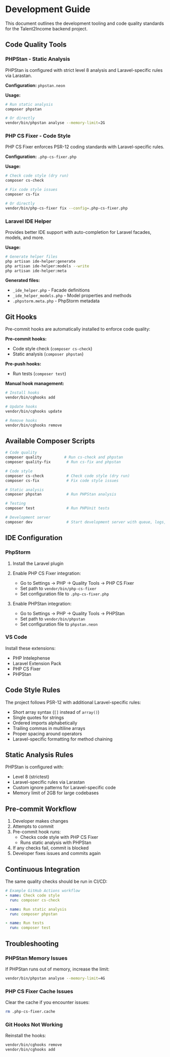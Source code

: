 # Development Guide

This document outlines the development tooling and code quality standards for the Talent2Income backend project.

## Code Quality Tools

### PHPStan - Static Analysis

PHPStan is configured with strict level 8 analysis and Laravel-specific rules via Larastan.

**Configuration:** `phpstan.neon`

**Usage:**
```bash
# Run static analysis
composer phpstan

# Or directly
vendor/bin/phpstan analyse --memory-limit=2G
```

### PHP CS Fixer - Code Style

PHP CS Fixer enforces PSR-12 coding standards with Laravel-specific rules.

**Configuration:** `.php-cs-fixer.php`

**Usage:**
```bash
# Check code style (dry run)
composer cs-check

# Fix code style issues
composer cs-fix

# Or directly
vendor/bin/php-cs-fixer fix --config=.php-cs-fixer.php
```

### Laravel IDE Helper

Provides better IDE support with auto-completion for Laravel facades, models, and more.

**Usage:**
```bash
# Generate helper files
php artisan ide-helper:generate
php artisan ide-helper:models --write
php artisan ide-helper:meta
```

**Generated files:**
- `_ide_helper.php` - Facade definitions
- `_ide_helper_models.php` - Model properties and methods
- `.phpstorm.meta.php` - PhpStorm metadata

## Git Hooks

Pre-commit hooks are automatically installed to enforce code quality:

**Pre-commit hooks:**
- Code style check (`composer cs-check`)
- Static analysis (`composer phpstan`)

**Pre-push hooks:**
- Run tests (`composer test`)

**Manual hook management:**
```bash
# Install hooks
vendor/bin/cghooks add

# Update hooks
vendor/bin/cghooks update

# Remove hooks
vendor/bin/cghooks remove
```

## Available Composer Scripts

```bash
# Code quality
composer quality          # Run cs-check and phpstan
composer quality-fix       # Run cs-fix and phpstan

# Code style
composer cs-check          # Check code style (dry run)
composer cs-fix            # Fix code style issues

# Static analysis
composer phpstan           # Run PHPStan analysis

# Testing
composer test              # Run PHPUnit tests

# Development server
composer dev               # Start development server with queue, logs, and Vite
```

## IDE Configuration

### PhpStorm

1. Install the Laravel plugin
2. Enable PHP CS Fixer integration:
   - Go to Settings → PHP → Quality Tools → PHP CS Fixer
   - Set path to `vendor/bin/php-cs-fixer`
   - Set configuration file to `.php-cs-fixer.php`

3. Enable PHPStan integration:
   - Go to Settings → PHP → Quality Tools → PHPStan
   - Set path to `vendor/bin/phpstan`
   - Set configuration file to `phpstan.neon`

### VS Code

Install these extensions:
- PHP Intelephense
- Laravel Extension Pack
- PHP CS Fixer
- PHPStan

## Code Style Rules

The project follows PSR-12 with additional Laravel-specific rules:

- Short array syntax (`[]` instead of `array()`)
- Single quotes for strings
- Ordered imports alphabetically
- Trailing commas in multiline arrays
- Proper spacing around operators
- Laravel-specific formatting for method chaining

## Static Analysis Rules

PHPStan is configured with:
- Level 8 (strictest)
- Laravel-specific rules via Larastan
- Custom ignore patterns for Laravel-specific code
- Memory limit of 2GB for large codebases

## Pre-commit Workflow

1. Developer makes changes
2. Attempts to commit
3. Pre-commit hook runs:
   - Checks code style with PHP CS Fixer
   - Runs static analysis with PHPStan
4. If any checks fail, commit is blocked
5. Developer fixes issues and commits again

## Continuous Integration

The same quality checks should be run in CI/CD:

```yaml
# Example GitHub Actions workflow
- name: Check code style
  run: composer cs-check

- name: Run static analysis
  run: composer phpstan

- name: Run tests
  run: composer test
```

## Troubleshooting

### PHPStan Memory Issues
If PHPStan runs out of memory, increase the limit:
```bash
vendor/bin/phpstan analyse --memory-limit=4G
```

### PHP CS Fixer Cache Issues
Clear the cache if you encounter issues:
```bash
rm .php-cs-fixer.cache
```

### Git Hooks Not Working
Reinstall the hooks:
```bash
vendor/bin/cghooks remove
vendor/bin/cghooks add
```
